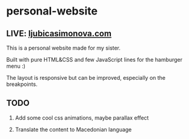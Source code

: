 # personal-website

## LIVE: [ljubicasimonova.com](ljubicasimonova.com)

This is a personal website made for my sister. 

Built with pure HTML&CSS and few JavaScript lines for the hamburger menu :)

The layout is responsive but can be improved, especially on the breakpoints. 

## TODO

1. Add some cool css animations, maybe parallax effect

2. Translate the content to Macedonian language
